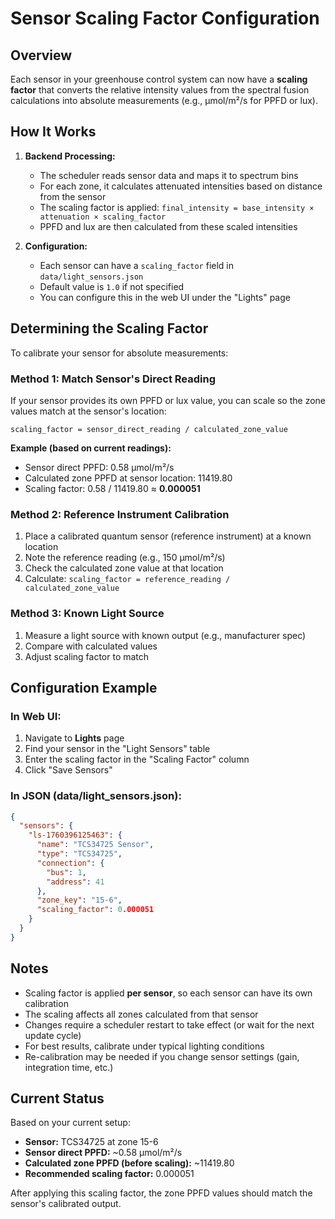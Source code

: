 # Sensor Scaling Factor Configuration

## Overview

Each sensor in your greenhouse control system can now have a **scaling factor** that converts the relative intensity values from the spectral fusion calculations into absolute measurements (e.g., μmol/m²/s for PPFD or lux).

## How It Works

1. **Backend Processing:**
   - The scheduler reads sensor data and maps it to spectrum bins
   - For each zone, it calculates attenuated intensities based on distance from the sensor
   - The scaling factor is applied: `final_intensity = base_intensity × attenuation × scaling_factor`
   - PPFD and lux are then calculated from these scaled intensities

2. **Configuration:**
   - Each sensor can have a `scaling_factor` field in `data/light_sensors.json`
   - Default value is `1.0` if not specified
   - You can configure this in the web UI under the "Lights" page

## Determining the Scaling Factor

To calibrate your sensor for absolute measurements:

### Method 1: Match Sensor's Direct Reading

If your sensor provides its own PPFD or lux value, you can scale so the zone values match at the sensor's location:

```
scaling_factor = sensor_direct_reading / calculated_zone_value
```

**Example (based on current readings):**
- Sensor direct PPFD: 0.58 μmol/m²/s
- Calculated zone PPFD at sensor location: 11419.80
- Scaling factor: 0.58 / 11419.80 ≈ **0.000051**

### Method 2: Reference Instrument Calibration

1. Place a calibrated quantum sensor (reference instrument) at a known location
2. Note the reference reading (e.g., 150 μmol/m²/s)
3. Check the calculated zone value at that location
4. Calculate: `scaling_factor = reference_reading / calculated_zone_value`

### Method 3: Known Light Source

1. Measure a light source with known output (e.g., manufacturer spec)
2. Compare with calculated values
3. Adjust scaling factor to match

## Configuration Example

### In Web UI:
1. Navigate to **Lights** page
2. Find your sensor in the "Light Sensors" table
3. Enter the scaling factor in the "Scaling Factor" column
4. Click "Save Sensors"

### In JSON (data/light_sensors.json):
```json
{
  "sensors": {
    "ls-1760396125463": {
      "name": "TCS34725 Sensor",
      "type": "TCS34725",
      "connection": {
        "bus": 1,
        "address": 41
      },
      "zone_key": "15-6",
      "scaling_factor": 0.000051
    }
  }
}
```

## Notes

- Scaling factor is applied **per sensor**, so each sensor can have its own calibration
- The scaling affects all zones calculated from that sensor
- Changes require a scheduler restart to take effect (or wait for the next update cycle)
- For best results, calibrate under typical lighting conditions
- Re-calibration may be needed if you change sensor settings (gain, integration time, etc.)

## Current Status

Based on your current setup:
- **Sensor:** TCS34725 at zone 15-6
- **Sensor direct PPFD:** ~0.58 μmol/m²/s
- **Calculated zone PPFD (before scaling):** ~11419.80
- **Recommended scaling factor:** 0.000051

After applying this scaling factor, the zone PPFD values should match the sensor's calibrated output.
